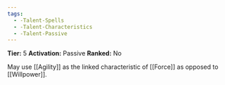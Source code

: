 ```yaml
---
tags:
  - -Talent-Spells
  - -Talent-Characteristics
  - -Talent-Passive
---
```

**Tier:** 5
**Activation:** Passive
**Ranked:** No

May use [[Agility]] as the linked characteristic of [[Force]] as opposed to [[Willpower]].